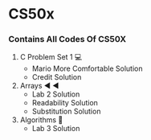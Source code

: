 # CS50x 
### Contains All Codes Of CS50X 
1. C Problem Set 1 💻
   - Mario More Comfortable Solution
   - Credit Solution
2. Arrays ◀️ ◀️
   - Lab 2 Solution
   - Readability Solution
   - Substitution Solution
3. Algorithms 🤖
   - Lab 3 Solution
